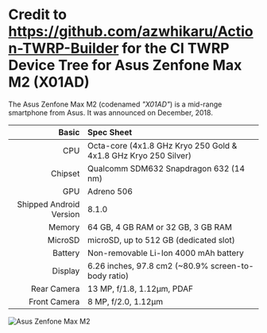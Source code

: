 Credit to https://github.com/azwhikaru/Action-TWRP-Builder for the CI
TWRP Device Tree for Asus Zenfone Max M2 (X01AD)
===========================================

The Asus Zenfone Max M2 (codenamed _"X01AD"_) is a mid-range smartphone from Asus.
It was announced on December, 2018.

Basic   | Spec Sheet
-------:|:-------------------------
CPU     | Octa-core (4x1.8 GHz Kryo 250 Gold & 4x1.8 GHz Kryo 250 Silver)
Chipset | Qualcomm SDM632 Snapdragon 632 (14 nm)
GPU     | Adreno 506
Shipped Android Version | 8.1.0
Memory | 64 GB, 4 GB RAM or 32 GB, 3 GB RAM
MicroSD | microSD, up to 512 GB (dedicated slot)
Battery | Non-removable Li-Ion 4000 mAh battery
Display | 6.26 inches, 97.8 cm2 (~80.9% screen-to-body ratio)
Rear Camera  | 13 MP, f/1.8, 1.12µm, PDAF
Front Camera  |  8 MP, f/2.0, 1.12µm

![Asus Zenfone Max M2](https://cdn2.gsmarena.com/vv/bigpic/asus-zenfone-max-m2-zb633kl-r.jpg "Asus Zenfone Max M2")
